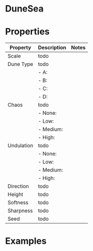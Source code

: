 # DuneSea


# Properties


| Property | Description | Notes | 
| -------- | ----------- | ----- |
| Scale | todo | |
| Dune Type | todo | |
| | - A: <desc> | |
| | - B: <desc> | |
| | - C: <desc> | |
| | - D: <desc> | |
| Chaos | todo | |
| | - None: <desc> | |
| | - Low: <desc> | |
| | - Medium: <desc> | |
| | - High: <desc> | |
| Undulation | todo | |
| | - None: <desc> | |
| | - Low: <desc> | |
| | - Medium: <desc> | |
| | - High: <desc> | |
| Direction | todo | |
| Height | todo | |
| Softness | todo | |
| Sharpness | todo | |
| Seed | todo | |




# Examples

